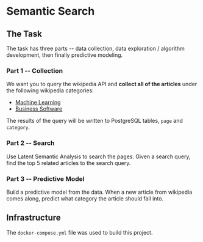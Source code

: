 # Semantic Search

## The Task

The task has three parts -- data collection, data exploration / algorithm development, then finally predictive modeling. 

### Part 1 -- Collection

We want you to query the wikipedia API and **collect all of the articles** under the following wikipedia categories:

* [Machine Learning](https://en.wikipedia.org/wiki/Category:Machine_learning)
* [Business Software](https://en.wikipedia.org/wiki/Category:Business_software)

The results of the query will be written to PostgreSQL tables, `page` and `category`. 

### Part 2 -- Search

Use Latent Semantic Analysis to search the pages. Given a search query, find the top 5 related articles to the search query.

### Part 3 -- Predictive Model

Build a predictive model from the data. When a new article from wikipedia comes along, predict what category the article should fall into. 

## Infrastructure

The `docker-compose.yml` file was used to build this project.



